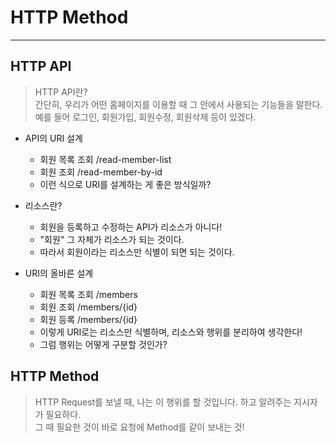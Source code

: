 # HTTP Method
---
## HTTP API
> HTTP API란?  
> 간단히, 우리가 어떤 홈페이지를 이용할 때 그 안에서 사용되는 기능들을 말한다.  
> 예를 들어 로그인, 회원가입, 회원수정, 회원삭제 등이 있겠다.  

- API의 URI 설계
  - 회원 목록 조회 /read-member-list
  - 회원 조회 /read-member-by-id
  - 이런 식으로 URI를 설계하는 게 좋은 방식일까?

- 리소스란?
  - 회원을 등록하고 수정하는 API가 리소스가 아니다!
  - "회원" 그 자체가 리소스가 되는 것이다.
  - 따라서 회원이라는 리소스만 식별이 되면 되는 것이다.
  
- URI의 올바른 설계
  - 회원 목록 조회 /members
  - 회원 조회 /members/{id}
  - 회원 등록 /members/{id}
  - 이렇게 URI로는 리소스만 식별하며, 리소스와 행위를 분리하여 생각한다!
  - 그럼 행위는 어떻게 구분할 것인가?

## HTTP Method
> HTTP Request를 보낼 때, 나는 이 행위를 할 것입니다. 하고 알려주는 지시자가 필요하다.  
> 그 때 필요한 것이 바로 요청에 Method를 같이 보내는 것!  
